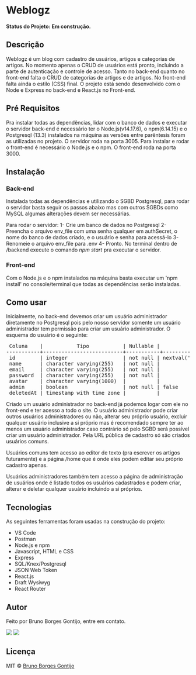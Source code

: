 # Weblogz
**Status do Projeto: Em construção.**

## Descrição
Weblogz é um blog com cadastro de usuários, artigos e categorias de artigos. No momento apenas o CRUD de usuários está pronto, incluindo a parte de autenticação e controle de acesso. Tanto no back-end quanto no front-end falta o CRUD de categorias de artigos e de artigos. No front-end falta ainda o estilo (CSS) final. O projeto está sendo desenvolvido com o Node e Express no back-end e React.js no Front-end.

## Pré Requisitos
Pra instalar todas as dependências, lidar com o banco de dados e executar o servidor back-end é necessário ter o Node.js(v14.17.6), o npm(6.14.15) e o Postgresql (13.3) instalados na máquina as versões entre parêntesis foram as utilizadas no projeto. O servidor roda na porta 3005. Para instalar e rodar o front-end é necessário o Node.js e o npm. O front-end roda na porta 3000.

## Instalação
### Back-end
Instalada todas as dependências e utilizando o SGBD Postgresql, para rodar o servidor basta seguir os passos abaixo mas com outros SGBDs como MySQL algumas alterações devem ser necessárias.

Para rodar o servidor:
1- Crie um banco de dados no Postgresql
2- Preencha o arquivo env_file com uma senha qualquer em authSecret, o nome do banco de dados criado, e o usuário e senha para acessá-lo
3- Renomeie o arquivo env_file para .env
4- Pronto. No terminal dentro de /backend execute o comando *npm start* pra executar o servidor.

### Front-end
Com o Node.js e o npm instalados na máquina basta executar um 'npm install' no console/terminal que todas as dependências serão instaladas.

## Como usar
Inicialmente, no back-end devemos criar um usuário administrador diretamente no Postgresql pois pelo nosso servidor somente um usuário administrador tem permissão para criar um usuário administrador. O esquema do usuário é o seguinte:

<pre> Coluna    |           Tipo           | Nullable |            Valor padrão
-----------+--------------------------+-----------+----------+--------------------------
 id        | integer                  | not null | nextval('users_id_seq'::regclass)
 name      | character varying(255)   | not null |
 email     | character varying(255)   | not null |
 password  | character varying(255)   | not null |
 avatar    | character varying(1000)  |          |
 admin     | boolean                  | not null | false
 deletedAt | timestamp with time zone |          |</pre>

Criado um usuário administrador no back-end já podemos logar com ele no front-end e ter acesso a todo o site. O usuário administrador pode criar outros usuários administradores ou não, alterar seu próprio usuário, excluir qualquer usuário inclusive a si próprio mas é recomendado sempre ter ao menos um usuário administrador caso contrário só pelo SGBD será possível criar um usuário administrador. Pela URL pública de cadastro só são criados usuários comuns.

Usuários comuns tem acesso ao editor de texto (pra escrever os artigos futuramente) e a página /home que é onde eles podem editar seu próprio cadastro apenas.

Usuários administradores também tem acesso a página de administração de usuários onde é listado todos os usuários cadastrados e podem criar, alterar e deletar qualquer usuário incluindo a si próprios.

## Tecnologias
As seguintes ferramentas foram usadas na construção do projeto:
- VS Code
- Postman
- Node.js e npm
- Javascript, HTML e CSS
- Express
- SQL/Knex/Postgresql
- JSON Web Token
- React.js
- Draft Wysiwyg
- React Router

## Autor
Feito por Bruno Borges Gontijo, entre em contato.

[<img src="https://img.shields.io/badge/linkedin-%230077B5.svg?&style=for-the-badge&logo=linkedin&logoColor=white" />](https://www.linkedin.com/in/bruno2077/) [<img src="https://img.shields.io/badge/Microsoft_Outlook-0078D4?style=for-the-badge&logo=microsoft-outlook&logoColor=white "/>](mailto:assembleia23@hotmail.com)

## Licença
MIT © [Bruno Borges Gontijo](https://bruno2077.github.io)
